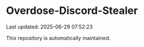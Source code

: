 # Overdose-Discord-Stealer

Last updated: 2025-06-29 07:52:23

This repository is automatically maintained.
